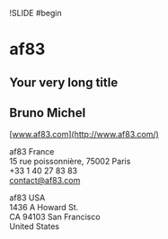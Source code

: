 !SLIDE #begin
# af83 #
## Your very long title ##
## Bruno Michel ##

[www.af83.com](http://www.af83.com/)

af83 France  
15 rue poissonnière, 75002 Paris  
+33 1 40 27 83 83  
contact@af83.com

af83 USA  
1436 A Howard St.   
CA 94103 San Francisco  
United States
